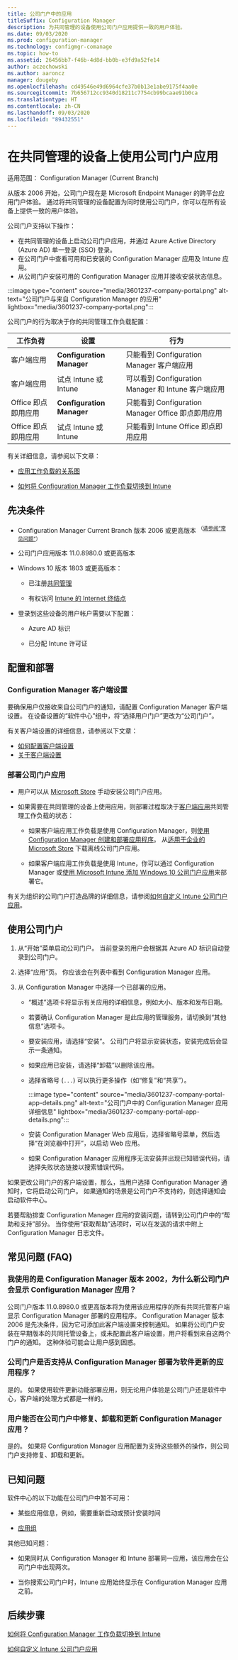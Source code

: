 ```yaml
---
title: 公司门户中的应用
titleSuffix: Configuration Manager
description: 为共同管理的设备使用公司门户应用提供一致的用户体验。
ms.date: 09/03/2020
ms.prod: configuration-manager
ms.technology: configmgr-comanage
ms.topic: how-to
ms.assetid: 26456bb7-f46b-4d8d-bb0b-e3fd9a52fe14
author: aczechowski
ms.author: aaroncz
manager: dougeby
ms.openlocfilehash: cd49546e49d6964cfe37b0b13e1abe9175f4aa0e
ms.sourcegitcommit: 7b656712cc9340d18211c7754cb99bcaae91b0ca
ms.translationtype: HT
ms.contentlocale: zh-CN
ms.lasthandoff: 09/03/2020
ms.locfileid: "89432551"
---
```

# <a name="use-the-company-portal-app-on-co-managed-devices"></a>在共同管理的设备上使用公司门户应用

适用范围：  Configuration Manager (Current Branch)

<!--CMADO-3601237,INADO-4297660-->

从版本 2006 开始，公司门户现在是 Microsoft Endpoint Manager 的跨平台应用门户体验。 通过将共同管理的设备配置为同时使用公司门户，你可以在所有设备上提供一致的用户体验。

公司门户支持以下操作：

- 在共同管理的设备上启动公司门户应用，并通过 Azure Active Directory (Azure AD) 单一登录 (SSO) 登录。
- 在公司门户中查看可用和已安装的 Configuration Manager 应用及 Intune 应用。
- 从公司门户安装可用的 Configuration Manager 应用并接收安装状态信息。

:::image type="content" source="media/3601237-company-portal.png" alt-text="公司门户与来自 Configuration Manager 的应用" lightbox="media/3601237-company-portal.png":::

公司门户的行为取决于你的共同管理工作负载配置：

| 工作负荷 | 设置 | 行为 |
|----------|---------|----------|
| 客户端应用 | **Configuration Manager** | 只能看到 Configuration Manager 客户端应用 |
| 客户端应用 | 试点 Intune 或 Intune | 可以看到 Configuration Manager 和 Intune 客户端应用 |
| Office 即点即用应用 | **Configuration Manager** | 只能看到 Configuration Manager Office 即点即用应用 |
| Office 即点即用应用 | 试点 Intune 或 Intune | 只能看到 Intune Office 即点即用应用 |

有关详细信息，请参阅以下文章：

- [应用工作负载的关系图](workloads.md#diagram-for-app-workloads)

- [如何将 Configuration Manager 工作负载切换到 Intune](how-to-switch-workloads.md)

## <a name="prerequisites"></a>先决条件

- Configuration Manager Current Branch 版本 2006 或更高版本 <sup>（[请参阅“常见问题”](#bkmk_ver-prereq)）</sup>

- 公司门户应用版本 11.0.8980.0 或更高版本

- Windows 10 版本 1803 或更高版本：

  - 已注册[共同管理](how-to-enable.md)

  - 有权访问 [Intune 的 Internet 终结点](../../intune/fundamentals/intune-endpoints.md)

- 登录到这些设备的用户帐户需要以下配置：

  - Azure AD 标识

  - 已分配 Intune 许可证

## <a name="configure-and-deploy"></a>配置和部署

### <a name="configuration-manager-client-settings"></a>Configuration Manager 客户端设置

要确保用户仅接收来自公司门户的通知，请配置 Configuration Manager 客户端设置。 在设备设置的“软件中心”组中，将“选择用户门户”更改为“公司门户”。

有关客户端设置的详细信息，请参阅以下文章：

- [如何配置客户端设置](../core/clients/deploy/configure-client-settings.md)
- [关于客户端设置](../core/clients/deploy/about-client-settings.md#software-center)

### <a name="deploy-the-company-portal-app"></a>部署公司门户应用

- 用户可以从 [Microsoft Store](https://www.microsoft.com/p/company-portal/9wzdncrfj3pz?activetab=pivot:overviewtab) 手动安装公司门户应用。

- 如果需要在共同管理的设备上使用应用，则部署过程取决于[客户端应用](workloads.md#client-apps)共同管理工作负载的状态：

  - 如果客户端应用工作负载是使用 Configuration Manager，则[使用 Configuration Manager 创建和部署应用程序](../apps/get-started/create-and-deploy-an-application.md)。 从[适用于企业的 Microsoft Store](https://www.microsoft.com/business-store) 下载离线公司门户应用。

  - 如果客户端应用工作负载是使用 Intune，你可以通过 Configuration Manager 或[使用 Microsoft Intune 添加 Windows 10 公司门户应用](../../intune/apps/store-apps-company-portal-app.md)来部署它。

有关为组织的公司门户打造品牌的详细信息，请参阅[如何自定义 Intune 公司门户应用](../../intune/apps/company-portal-app.md)。

## <a name="use-the-company-portal"></a>使用公司门户

1. 从“开始”菜单启动公司门户。 当前登录的用户会根据其 Azure AD 标识自动登录到公司门户。

1. 选择“应用”页。 你应该会在列表中看到 Configuration Manager 应用。

1. 从 Configuration Manager 中选择一个已部署的应用。

    - “概述”选项卡将显示有关应用的详细信息，例如大小、版本和发布日期。

    - 若要确认 Configuration Manager 是此应用的管理服务，请切换到“其他信息”选项卡。

    - 要安装应用，请选择“安装”。 公司门户将显示安装状态，安装完成后会显示一条通知。

    - 如果应用已安装，请选择“卸载”以删除该应用。

    - 选择省略号 (`...`) 可以执行更多操作（如“修复”和“共享”）。

        :::image type="content" source="media/3601237-company-portal-app-details.png" alt-text="公司门户中的 Configuration Manager 应用详细信息" lightbox="media/3601237-company-portal-app-details.png":::

    - 安装 Configuration Manager Web 应用后，选择省略号菜单，然后选择“在浏览器中打开”，以启动 Web 应用。

    - 如果 Configuration Manager 应用程序无法安装并出现已知错误代码，请选择失败状态链接以搜索错误代码。

如果更改公司门户的客户端设置，那么，当用户选择 Configuration Manager 通知时，它将启动公司门户。 如果通知的场景是公司门户不支持的，则选择通知会启动软件中心。

若要帮助排查 Configuration Manager 应用的安装问题，请转到公司门户中的“帮助和支持”部分。 当你使用“获取帮助”选项时，可以在发送的请求中附上 Configuration Manager 日志文件。

## <a name="frequently-asked-questions-faq"></a>常见问题 (FAQ)

### <a name="im-using-configuration-manager-version-2002-why-is-the-new-company-portal-showing-configuration-manager-apps"></a><a name="bkmk_ver-prereq"></a> 我使用的是 Configuration Manager 版本 2002，为什么新公司门户会显示 Configuration Manager 应用？

公司门户版本 11.0.8980.0 或更高版本将为使用该应用程序的所有共同托管客户端显示 Configuration Manager 部署的应用程序。 Configuration Manager 版本 2006 是先决条件，因为它可添加此客户端设置来控制通知。 如果将公司门户安装在早期版本的共同托管设备上，或未配置此客户端设置，用户将看到来自这两个门户的通知。 这种体验可能会让用户感到困惑。

### <a name="does-company-portal-support-applications-deployed-as-software-updates-from-configuration-manager"></a>公司门户是否支持从 Configuration Manager 部署为软件更新的应用程序？

是的。 如果使用软件更新功能部署应用，则无论用户体验是公司门户还是软件中心，客户端的处理方式都是一样的。

### <a name="can-users-repair-uninstall-and-update-configuration-manager-apps-in-company-portal"></a>用户能否在公司门户中修复、卸载和更新 Configuration Manager 应用？

是的。 如果将 Configuration Manager 应用配置为支持这些额外的操作，则公司门户支持修复、卸载和更新。

## <a name="known-issues"></a>已知问题

软件中心的以下功能在公司门户中暂不可用：

- 某些应用信息，例如，需要重新启动或预计安装时间

- [应用组](../apps/deploy-use/create-app-groups.md)

其他已知问题：

- 如果同时从 Configuration Manager 和 Intune 部署同一应用，该应用会在公司门户中出现两次。

- 当你搜索公司门户时，Intune 应用始终显示在 Configuration Manager 应用之前。

## <a name="next-steps"></a>后续步骤

[如何将 Configuration Manager 工作负载切换到 Intune](how-to-switch-workloads.md)

[如何自定义 Intune 公司门户应用](../../intune/apps/company-portal-app.md)
